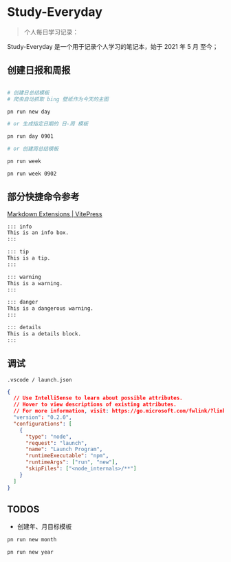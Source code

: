 # Study-Everyday

> 个人每日学习记录：

Study-Everyday 是一个用于记录个人学习的笔记本，始于 2021 年 5 月 至今；


## 创建日报和周报

```bash

# 创建日总结模板
# 爬虫自动抓取 bing 壁纸作为今天的主图

pn run new day

# or 生成指定日期的 日-周 模板

pn run day 0901

# or 创建周总结模板

pn run week

pn run week 0902
```

## 部分快捷命令参考


[Markdown Extensions | VitePress](https://vitepress.dev/guide/markdown#custom-containers)

```sh
::: info
This is an info box.
:::

::: tip
This is a tip.
:::

::: warning
This is a warning.
:::

::: danger
This is a dangerous warning.
:::

::: details
This is a details block.
:::


```

## 调试

`.vscode / launch.json`

```json
{
  // Use IntelliSense to learn about possible attributes.
  // Hover to view descriptions of existing attributes.
  // For more information, visit: https://go.microsoft.com/fwlink/?linkid=830387
  "version": "0.2.0",
  "configurations": [
    {
      "type": "node",
      "request": "launch",
      "name": "Launch Program",
      "runtimeExecutable": "npm",
      "runtimeArgs": ["run", "new"],
      "skipFiles": ["<node_internals>/**"]
    }
  ]
}

```

## TODOS

- 创建年、月目标模板

```sh
pn run new month

pn run new year
```



 
